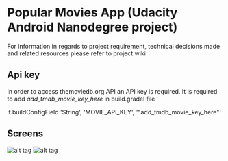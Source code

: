 
# Popular Movies App (Udacity Android Nanodegree project)
For information in regards to project requirement, technical decisions made and related resources please refer to
project wiki

## Api key
In order to access themoviedb.org API an API key is required. It is required to add *add_tmdb_movie_key_here* in build.gradel file 

 it.buildConfigField 'String', 'MOVIE_API_KEY', '"add_tmdb_movie_key_here"'
 
 Screens
 ---------
 ![alt tag](http://postimg.org/image/tkd209f2v/)
 ![alt tag](https://www.dropbox.com/s/1atl9mfrevrkild/movie_details.png?dl=0)
